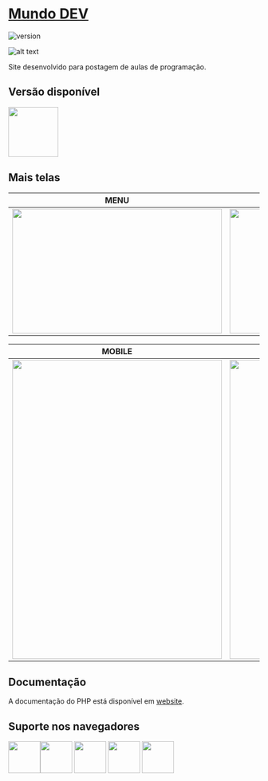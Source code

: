 # [Mundo DEV](https://www.felipesales.com.br/mundodev)

![version](https://img.shields.io/badge/version-1.0.0-blue.svg)

![alt text](https://uploaddeimagens.com.br/images/001/970/252/original/background.jpg "tela")

Site desenvolvido para postagem de aulas de programação.

## Versão disponível

[<img src="https://upload.wikimedia.org/wikipedia/commons/2/27/PHP-logo.svg" width="100" height="100" />](http://www.php.net/)

## Mais telas

| MENU | CARD |
| --- | --- |
| <img src="https://uploaddeimagens.com.br/images/001/970/248/original/1.jpg" width="420" height="250" /> | <img src="https://uploaddeimagens.com.br/images/001/970/249/original/2.jpg" width="420" height="250" />

| MOBILE | MENU |
| --- | --- |
| <img src="https://uploaddeimagens.com.br/images/001/970/250/original/3.jpg" width="420" height="600" /> | <img src="https://uploaddeimagens.com.br/images/001/970/251/original/6.jpg" width="420" height="600" />

## Documentação

A documentação do PHP está disponível em [website](https://laravel.com/docs/).

## Suporte nos navegadores

<img src="https://s3.amazonaws.com/creativetim_bucket/github/browser/chrome.png" width="64" height="64"><img src="https://s3.amazonaws.com/creativetim_bucket/github/browser/firefox.png" width="64" height="64"> <img src="https://s3.amazonaws.com/creativetim_bucket/github/browser/edge.png" width="64" height="64"> <img src="https://s3.amazonaws.com/creativetim_bucket/github/browser/safari.png" width="64" height="64"> <img src="https://s3.amazonaws.com/creativetim_bucket/github/browser/opera.png" width="64" height="64">
